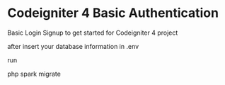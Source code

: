 # Codeigniter 4 Basic Authentication
 Basic Login Signup to get started for Codeigniter 4 project
 
 after insert your database information in .env
 
 run
 
 php spark migrate

